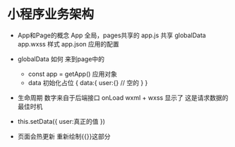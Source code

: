 # 小程序业务架构

- App和Page的概念
  App 全局，pages共享的
  app.js 共享 globalData
  app.wxss 样式
  app.json 应用的配置

- globalData 如何 来到page中的
  - const app = getApp()
    应用对象
  - data 初始化占位
  {
    data:{
      user:{} // 空的
    }
  }

- 生命周期
  数字来自于后端接口
  onLoad wxml + wxss 显示了
  这是请求数据的最佳时机
- this.setData({
  user:真正的值
})
- 页面会热更新 重新绘制{{}}这部分